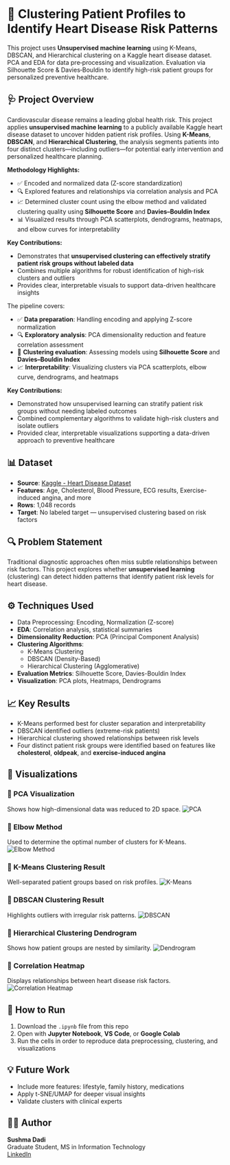 # 🧠 Clustering Patient Profiles to Identify Heart Disease Risk Patterns

This project uses **Unsupervised machine learning** using K-Means, DBSCAN, and Hierarchical clustering on a Kaggle heart disease dataset. PCA and EDA for data pre‑processing and visualization. Evaluation via Silhouette Score & Davies‑Bouldin to identify high-risk patient groups for personalized preventive healthcare.

## 🩺 Project Overview

Cardiovascular disease remains a leading global health risk. This project applies **unsupervised machine learning** to a publicly available Kaggle heart disease dataset to uncover hidden patient risk profiles. Using **K-Means**, **DBSCAN**, and **Hierarchical Clustering**, the analysis segments patients into four distinct clusters—including outliers—for potential early intervention and personalized healthcare planning.

**Methodology Highlights:**
- ✅ Encoded and normalized data (Z-score standardization)
- 🔍 Explored features and relationships via correlation analysis and PCA
- 📈 Determined cluster count using the elbow method and validated clustering quality using **Silhouette Score** and **Davies–Bouldin Index**
- 📊 Visualized results through PCA scatterplots, dendrograms, heatmaps, and elbow curves for interpretability

**Key Contributions:**
- Demonstrates that **unsupervised clustering can effectively stratify patient risk groups without labeled data**
- Combines multiple algorithms for robust identification of high-risk clusters and outliers
- Provides clear, interpretable visuals to support data-driven healthcare insights

The pipeline covers:
- ✅ **Data preparation**: Handling encoding and applying Z-score normalization  
- 🔍 **Exploratory analysis**: PCA dimensionality reduction and feature correlation assessment  
- 🧠 **Clustering evaluation**: Assessing models using **Silhouette Score** and **Davies–Bouldin Index**  
- 📈 **Interpretability**: Visualizing clusters via PCA scatterplots, elbow curve, dendrograms, and heatmaps

**Key Contributions:**
- Demonstrated how unsupervised learning can stratify patient risk groups without needing labeled outcomes  
- Combined complementary algorithms to validate high-risk clusters and isolate outliers  
- Provided clear, interpretable visualizations supporting a data-driven approach to preventive healthcare  

## 📊 Dataset

- **Source**: [Kaggle - Heart Disease Dataset](https://www.kaggle.com/datasets/hosammhmdali/heart-disease-dataset)
- **Features**: Age, Cholesterol, Blood Pressure, ECG results, Exercise-induced angina, and more
- **Rows**: 1,048 records  
- **Target**: No labeled target — unsupervised clustering based on risk factors

## 🔍 Problem Statement

Traditional diagnostic approaches often miss subtle relationships between risk factors. This project explores whether **unsupervised learning** (clustering) can detect hidden patterns that identify patient risk levels for heart disease.

## ⚙️ Techniques Used

- Data Preprocessing: Encoding, Normalization (Z-score)
- **EDA**: Correlation analysis, statistical summaries
- **Dimensionality Reduction**: PCA (Principal Component Analysis)
- **Clustering Algorithms**:
  - K-Means Clustering
  - DBSCAN (Density-Based)
  - Hierarchical Clustering (Agglomerative)
- **Evaluation Metrics**: Silhouette Score, Davies-Bouldin Index
- **Visualization**: PCA plots, Heatmaps, Dendrograms

## 📈 Key Results

- K-Means performed best for cluster separation and interpretability
- DBSCAN identified outliers (extreme-risk patients)
- Hierarchical clustering showed relationships between risk levels
- Four distinct patient risk groups were identified based on features like **cholesterol**, **oldpeak**, and **exercise-induced angina**

## 📸 Visualizations

### 📍 PCA Visualization
Shows how high-dimensional data was reduced to 2D space.
![PCA](pca_plot.png)

### 📍 Elbow Method
Used to determine the optimal number of clusters for K-Means.
![Elbow Method](elbow_method.png)

### 📍 K-Means Clustering Result
Well-separated patient groups based on risk profiles.
![K-Means](kmeans_clusters.png)

### 📍 DBSCAN Clustering Result
Highlights outliers with irregular risk patterns.
![DBSCAN](dbscan_clusters.png)

### 📍 Hierarchical Clustering Dendrogram
Shows how patient groups are nested by similarity.
![Dendrogram](dendrogram.png)

### 📍 Correlation Heatmap
Displays relationships between heart disease risk factors.
![Correlation Heatmap](correlation_heatmap.png)

## 🧪 How to Run

1. Download the `.ipynb` file from this repo
2. Open with **Jupyter Notebook**, **VS Code**, or **Google Colab**
3. Run the cells in order to reproduce data preprocessing, clustering, and visualizations

## 💡 Future Work

- Include more features: lifestyle, family history, medications
- Apply t-SNE/UMAP for deeper visual insights
- Validate clusters with clinical experts

## 👩‍💻 Author

**Sushma Dadi**  
Graduate Student, MS in Information Technology  
[LinkedIn](https://www.linkedin.com/in/sushmareddy-d)

